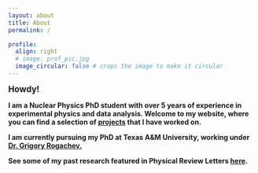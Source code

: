 ```yaml
---
layout: about
title: About
permalink: /

profile:
  align: right
  # image: prof_pic.jpg
  image_circular: false # crops the image to make it circular
---
```


<b><big>Howdy!</big><b>

I am a Nuclear Physics PhD student with over 5 years of experience in experimental physics and data analysis. Welcome to my website, where you can find a selection of [projects](/projects/) that I have worked on.

I am currently pursuing my PhD at Texas A&M University, working under [Dr. Grigory Rogachev.](https://artsci.tamu.edu/physics-astronomy/contact/profiles/grigory-rogachev.html)

See some of my past research featured in Physical Review Letters [here](https://journals.aps.org/prl/pdf/10.1103/PhysRevLett.131.061901).